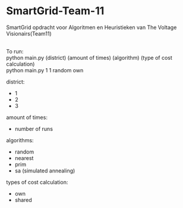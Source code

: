 # SmartGrid-Team-11
SmartGrid opdracht voor Algoritmen en Heuristieken van The Voltage Visionairs(Team11)

<br/>To run:
<br/> python main.py (district) (amount of times) (algorithm) (type of cost calculation)
<br/> python main.py 1 1 random own

district:
- 1
- 2
- 3

amount of times:
- number of runs 

algorithms:
- random
- nearest
- prim
- sa (simulated annealing)

types of cost calculation:
- own
- shared
